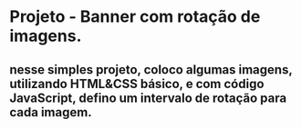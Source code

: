 # Projeto - Banner com rotação de imagens.

## nesse simples projeto, coloco algumas imagens, utilizando HTML&CSS básico, e com código JavaScript, defino um intervalo de rotação para cada imagem.